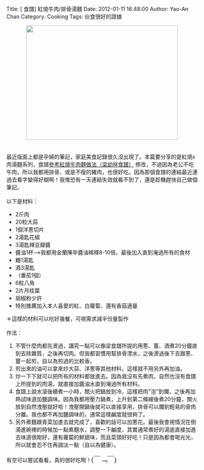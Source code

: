 Title: [ 食譜] 紅燒牛肉/排骨湯麵
Date: 2012-01-11 16:48:00
Author: Yao-An Chan
Category: Cooking
Tags: 伙食很好的證據


<div class='post'>
<center><a href="https://picasaweb.google.com/lh/photo/aOoRjYCdWerQifIakqxPlNMTjNZETYmyPJy0liipFm0?feat=embedwebsite"><img height="300" src="https://lh5.googleusercontent.com/-Sii1qMQt1l4/TwDI-1XB7BI/AAAAAAAAMWo/pWr7Wm8kHFY/s400/P1030955-1.jpg" width="400" /></a></center><br /><br />最近版面上都是孕婦的筆記，家庭美食記錄很久沒出現了。本篇要分享的是紅燒x肉湯麵系列，食譜<a href="http://www.scribd.com/doc/22164582/%E7%B4%85%E7%87%92%E7%89%9B%E8%82%89%E9%BA%B5%E5%81%9A%E6%B3%95-%E6%A2%81%E5%B9%BC%E7%A5%A5%E9%A3%9F%E8%AD%9C">參考紅燒牛肉麵做法（梁幼祥食譜）</a>&nbsp;修改，不過因為老公不吃牛肉，所以我都用排骨、或是不瘦的豬肉，也很好吃。因為那個食譜的連結最近連過去看字變得好糊啊！我惟恐有一天連結失效就看不到了，還是趁機趕快自己做個筆記。<br /><br />以下是材料：<br /><ul><li>2斤肉</li><li>20粒大蒜</li><li>1個洋蔥切片</li><li>2湯匙花椒</li><li>3湯匙辣豆瓣醬</li><li>醬油1杯--&gt;我都用金蘭陳年醬油稀釋8-10倍，最後加入直到淹過所有的食材</li><li>糖1湯匙</li><li>酒3湯匙</li><li>（番茄1個）</li><li>6粒八角</li><li>2片月桂葉</li><li>胡椒粉少許</li><li>特別推薦加入本人喜愛的紅、白蘿蔔、還有香菇適量</li></ul>＊這樣的材料可以吃好幾餐，可視需求減半份量製作<br /><br />作法：<br /><ol><li>不管什麼肉都先燙過，講究一點可以像梁食譜所提的用蔥、薑、酒煮20分鐘直到去除雜質，之後再切肉。但我都習慣用幫排骨漂水，之後燙過後下去跟蔥、薑一起煎，自以為煎過的比較香。</li><li>煎出來的油可以拿來炒大蒜、洋蔥等其他材料，這樣就不用另外再加油。</li><li>炒一下下就可以把所有的材料都放進去。因為我沒有先煮肉，自然也沒有食譜上所提到的肉湯，就直接加醬油水直到淹過所有材料。</li><li>食譜上說水滾後續煮一小時，關火把鍋放到冷，這樣把肉"泡"到爛，之後再加熱試味道加鹽調味。因為我都用壓力鍋煮，上升到第二條線後煮20分鐘，關火放到自然洩壓就好啦！洩壓開鍋後就可以直接享用，排骨可以爛到輕易的骨肉分離。我也都不再加鹽調味的，通常這樣鹹度就很夠了。</li><li>另外煮麵跟青菜加進去就完成了，喜歡的話可以加蔥花。最後我會視情況在倒湯進碗裡的時候加一點煮麵水，調整一下鹹度，其實通常煮好的湯底直接加進去味道很剛好，還有蘿蔔的鮮甜味，而且菜頭好好吃！只是因為都會喝光光，所以就會忍不住再調淡一點（自以為健康）。<span class="Apple-style-span" style="font-family: MarkerFelt-Thin; font-size: 18px;">&nbsp;</span></li></ol>有空可以嘗試看看，真的很好吃啊！<span class="Apple-style-span" style="font-family: MarkerFelt-Thin; font-size: 18px;">(￣﹁￣)</span></div>
